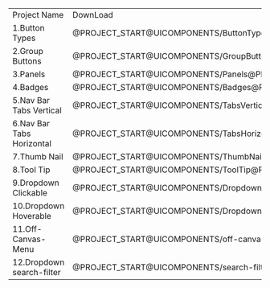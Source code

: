 <table class="pc-table">
	<tr> 
		<td>Project Name</td>
		<td>DownLoad</td>
	</tr>
	<tr> 
		<td>1.Button Types</td>
		<td>@PROJECT_START@UICOMPONENTS/ButtonTypes@PROJECT_END@</td>
	</tr>
	<tr> 
		<td>2.Group Buttons </td>
		<td>@PROJECT_START@UICOMPONENTS/GroupButtons@PROJECT_END@</td>
	</tr>
	<tr> 
		<td>3.Panels</td>
		<td>@PROJECT_START@UICOMPONENTS/Panels@PROJECT_END@</td>
	</tr>
	<tr> 
		<td>4.Badges</td>
		<td>@PROJECT_START@UICOMPONENTS/Badges@PROJECT_END@</td>
	</tr>
	<tr> 
		<td>5.Nav Bar Tabs Vertical</td>
		<td>@PROJECT_START@UICOMPONENTS/TabsVertical@PROJECT_END@</td>
	</tr>
	<tr> 
		<td>6.Nav Bar Tabs Horizontal</td>
		<td>@PROJECT_START@UICOMPONENTS/TabsHorizontal@PROJECT_END@</td>
	</tr>
	<tr> 
		<td>7.Thumb Nail</td>
		<td>@PROJECT_START@UICOMPONENTS/ThumbNail@PROJECT_END@</td>
	</tr>
	<tr> 
		<td>8.Tool Tip</td>
		<td>@PROJECT_START@UICOMPONENTS/ToolTip@PROJECT_END@</td>
	</tr>
	<tr> 
		<td>9.Dropdown Clickable</td>
		<td>@PROJECT_START@UICOMPONENTS/DropdownClickable@PROJECT_END@</td>
	</tr>
	<tr> 
		<td>10.Dropdown Hoverable</td>
		<td>@PROJECT_START@UICOMPONENTS/DropdownHoverable@PROJECT_END@</td>
	</tr>
	<tr> 
		<td>11.Off-Canvas-Menu</td>
		<td>@PROJECT_START@UICOMPONENTS/off-canvas-menu@PROJECT_END@</td>
	</tr>
	<tr> 
		<td>12.Dropdown search-filter</td>
		<td>@PROJECT_START@UICOMPONENTS/search-filter@PROJECT_END@</td>
	</tr>	
</table>
